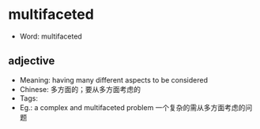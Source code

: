 # multifaceted

- Word: multifaceted

## adjective

- Meaning: having many different aspects to be considered
- Chinese: 多方面的；要从多方面考虑的
- Tags: 
- Eg.: a complex and multifaceted problem 一个复杂的需从多方面考虑的问题

